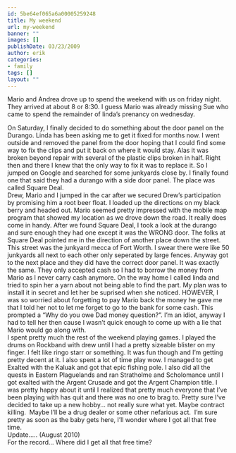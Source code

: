 ```yaml
---
id: 5be64ef065a6a00005259248
title: My weekend
url: my-weekend
banner: ""
images: []
publishDate: 03/23/2009
author: erik
categories:
- family
tags: []
layout: ""
---
```

Mario and Andrea drove up to spend the weekend with us on friday night. They arrived at about 8 or 8:30. I guess Mario was already missing Sue who came to spend the remainder of linda&#8217;s prenancy on wednesday.

<div>
  On Saturday, I finally decided to do something about the door panel on the Durango. Linda has been asking me to get it fixed for months now. I went outside and removed the panel from the door hoping that I could find some way to fix the clips and put it back on where it would stay. Alas it was broken beyond repair with several of the plastic clips broken in half. Right then and there I knew that the only way to fix it was to replace it. So I jumped on Google and searched for some junkyards close by. I finally found one that said they had a durango with a side door panel. The place was called Square Deal.
</div>

<div>
</div>

<div>
  Drew, Mario and I jumped in the car after we secured Drew&#8217;s participation by promising him a root beer float. I loaded up the directions on my black berry and headed out. Mario seemed pretty impressed with the mobile map program that showed my location as we drove down the road. It really does come in handy. After we found Square Deal, I took a look at the durango and sure enough they had one except it was the WRONG door. The folks at Square Deal pointed me in the direction of another place down the street. This street was the junkyard mecca of Fort Worth. I swear there were like 50 junkyards all next to each other only seperated by large fences. Anyway got to the next place and they did have the correct door panel. It was exactly the same. They only accepted cash so I had to borrow the money from Mario as I never carry cash anymore. On the way home I called linda and tried to spin her a yarn about not being able to find the part. My plan was to install it in secret and let her be suprised when she noticed. HOWEVER, I was so worried about forgetting to pay Mario back the money he gave me that I told her not to let me forget to go to the bank for some cash. This prompted a &#8220;Why do you owe Dad money question?&#8221;. I&#8217;m an idiot, anyway I had to tell her then cause I wasn&#8217;t quick enough to come up with a lie that Mario would go along with.
</div>

<div>
</div>

<div>
  I spent pretty much the rest of the weekend playing games. I played the drums on Rockband with drew until I had a pretty sizeable blister on my finger. I felt like ringo starr or something. It was fun though and I&#8217;m getting pretty decent at it. I also spent a lot of time play wow. I managed to get Exalted with the Kaluak and got that epic fishing pole. I also did all the quests in Eastern Plaguelands and ran Stratholme and Scholomance until I got exalted with the Argent Crusade and got the Argent Champion title. I was pretty happy about it until I realized that pretty much everyone that I&#8217;ve been playing with has quit and there was no one to brag to. Pretty sure I&#8217;ve decided to take up a new hobby&#8230; not really sure what yet. Maybe contract killing.  Maybe I&#8217;ll be a drug dealer or some other nefarious act.  I&#8217;m sure pretty as soon as the baby gets here, I&#8217;ll wonder where I got all that free time.
</div>

<div>
  Update&#8230;.. (August 2010)<br /> For the record&#8230; Where did I get all that free time?
</div>
